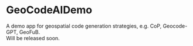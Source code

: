 # GeoCodeAIDemo
A demo app for geospatial code generation strategies, e.g. CoP, Geocode-GPT, GeoFuB.</br>
Will be released soon.
